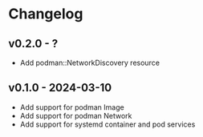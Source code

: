 # Changelog

## v0.2.0 - ?

- Add podman::NetworkDiscovery resource

## v0.1.0 - 2024-03-10

- Add support for podman Image
- Add support for podman Network
- Add support for systemd container and pod services
